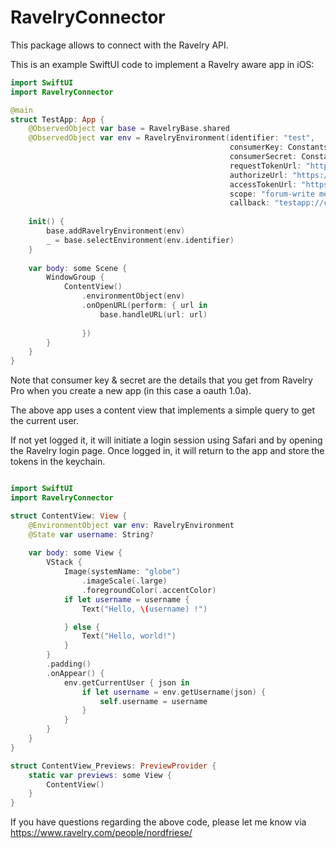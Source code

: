 # RavelryConnector

This package allows to connect with the Ravelry API.

This is an example SwiftUI code to implement a Ravelry aware app in iOS:


```swift
import SwiftUI
import RavelryConnector

@main
struct TestApp: App {
    @ObservedObject var base = RavelryBase.shared
    @ObservedObject var env = RavelryEnvironment(identifier: "test",
                                                 consumerKey: Constants.getConsumerKey(),
                                                 consumerSecret: Constants.getConsumerSecret(),
                                                 requestTokenUrl: "https://www.ravelry.com/oauth/request_token",
                                                 authorizeUrl: "https://www.ravelry.com/oauth/authorize",
                                                 accessTokenUrl: "https://www.ravelry.com/oauth/access_token",
                                                 scope: "forum-write message-write library-pdf",
                                                 callback: "testapp://callback")
    
    init() {
        base.addRavelryEnvironment(env)
        _ = base.selectEnvironment(env.identifier)
    }
    
    var body: some Scene {
        WindowGroup {
            ContentView()
                .environmentObject(env)
                .onOpenURL(perform: { url in
                    base.handleURL(url: url)
                    
                })
        }
    }
}

```
Note that consumer key & secret are the details that you get from Ravelry Pro when you create a new app (in this case a oauth 1.0a). 

The above app uses a content view that implements a simple query to get the current user. 

If not yet logged it, it will initiate a login session using Safari and by opening the Ravelry login page. Once logged in, it will return to the app and store the tokens in the keychain. 


```swift

import SwiftUI
import RavelryConnector

struct ContentView: View {
    @EnvironmentObject var env: RavelryEnvironment
    @State var username: String?
    
    var body: some View {
        VStack {
            Image(systemName: "globe")
                .imageScale(.large)
                .foregroundColor(.accentColor)
            if let username = username {
                Text("Hello, \(username) !")

            } else {
                Text("Hello, world!")
            }
        }
        .padding()
        .onAppear() {
            env.getCurrentUser { json in
                if let username = env.getUsername(json) {
                    self.username = username
                }
            }
        }
    }
}

struct ContentView_Previews: PreviewProvider {
    static var previews: some View {
        ContentView()
    }
}

```

If you have questions regarding the above code, please let me know via https://www.ravelry.com/people/nordfriese/


